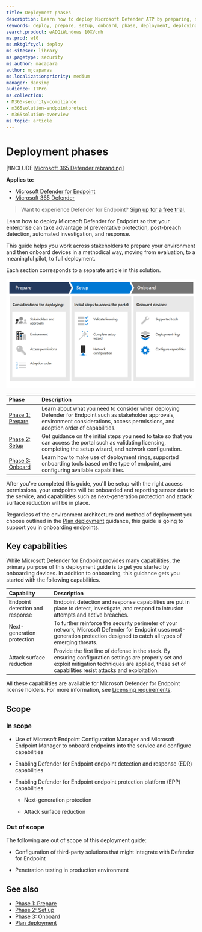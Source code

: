 ```yaml
---
title: Deployment phases
description: Learn how to deploy Microsoft Defender ATP by preparing, setting up, and onboarding endpoints to that service
keywords: deploy, prepare, setup, onboard, phase, deployment, deploying, adoption, configuring
search.product: eADQiWindows 10XVcnh
ms.prod: w10
ms.mktglfcycl: deploy
ms.sitesec: library
ms.pagetype: security
ms.author: macapara
author: mjcaparas
ms.localizationpriority: medium
manager: dansimp
audience: ITPro
ms.collection: 
- M365-security-compliance
- m365solution-endpointprotect
- m365solution-overview  
ms.topic: article
---
```


# Deployment phases

[!INCLUDE [Microsoft 365 Defender rebranding](../../includes/microsoft-defender.md)]

**Applies to:**
- [Microsoft Defender for Endpoint](https://go.microsoft.com/fwlink/p/?linkid=2146631)
- [Microsoft 365 Defender](https://go.microsoft.com/fwlink/?linkid=2118804)

>Want to experience Defender for Endpoint? [Sign up for a free trial.](https://www.microsoft.com/microsoft-365/windows/microsoft-defender-atp?ocid=docs-wdatp-assignaccess-abovefoldlink)

Learn how to deploy Microsoft Defender for Endpoint so that your enterprise can take advantage of preventative protection, post-breach detection, automated investigation, and response. 


This guide helps you work across stakeholders to prepare your environment and then onboard devices in a methodical way, moving from evaluation, to a meaningful pilot, to full deployment.

Each section corresponds to a separate article in this solution.

![Image of deployment phases](images/deployment-guide-phases.png)



|Phase | Description | 
|:-------|:-----|
| [Phase 1: Prepare](prepare-deployment.md)| Learn about what you need to consider when deploying Defender for Endpoint such as stakeholder approvals, environment considerations, access permissions, and adoption order of capabilities. 
| [Phase 2: Setup](production-deployment.md)|  Get guidance on the initial steps you need to take so that you can access the portal such as validating licensing, completing the setup wizard, and network configuration. 
| [Phase 3: Onboard](onboarding.md) | Learn how to make use of deployment rings, supported onboarding tools based on the type of endpoint, and configuring available capabilities. 


After you've completed this guide, you'll be setup with the right access permissions, your endpoints will be onboarded and reporting sensor data to the service, and capabilities such as next-generation protection and attack surface reduction will be in place.



Regardless of the environment architecture and method of deployment you choose outlined in the [Plan deployment](deployment-strategy.md) guidance, this guide is going to support you in onboarding endpoints. 








## Key capabilities

While Microsoft Defender for Endpoint provides many capabilities, the primary purpose of this deployment guide is to get you started by onboarding devices. In addition to onboarding, this guidance gets you started with the following capabilities.



Capability | Description 
:---|:---
Endpoint detection and response | Endpoint detection and response capabilities are put in place to detect, investigate, and respond to intrusion attempts and active breaches.
Next-generation protection | To further reinforce the security perimeter of your network, Microsoft Defender for Endpoint uses next-generation protection designed to catch all types of emerging threats.
Attack surface reduction |  Provide the first line of defense in the stack. By ensuring configuration settings are properly set and exploit mitigation techniques are applied, these set of capabilities resist attacks and exploitation.

All these capabilities are available for Microsoft Defender for Endpoint license holders. For more information, see [Licensing requirements](minimum-requirements.md#licensing-requirements).

## Scope

### In scope

-   Use of Microsoft Endpoint Configuration Manager and Microsoft Endpoint Manager to onboard endpoints into the service and configure capabilities

-   Enabling Defender for Endpoint endpoint detection and response (EDR)  capabilities

-   Enabling Defender for Endpoint endpoint protection platform (EPP)
    capabilities

    -   Next-generation protection

    -   Attack surface reduction


### Out of scope

The following are out of scope of this deployment guide:

-   Configuration of third-party solutions that might integrate with Defender for Endpoint

-   Penetration testing in production environment




## See also
- [Phase 1: Prepare](prepare-deployment.md)
- [Phase 2: Set up](production-deployment.md)
- [Phase 3: Onboard](onboarding.md)
- [Plan deployment](deployment-strategy.md)